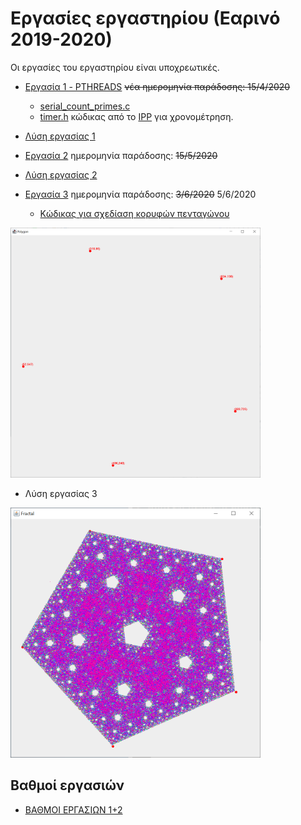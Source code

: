 # Εργασίες εργαστηρίου (Εαρινό 2019-2020)

Οι εργασίες του εργαστηρίου είναι υποχρεωτικές.


* [Εργασία 1 - PTHREADS](./assignment1/20200224_assignment1.pdf) ~~νέα ημερομηνία παράδοσης: 15/4/2020~~
  * [serial_count_primes.c](./assignment1/serial_count_primes.c)
  * [timer.h](./assignment1/timer.h) κώδικας από το [IPP](https://www.cs.usfca.edu/~peter/ipp/) για χρονομέτρηση.
* [Λύση εργασίας 1](./assignment1_sol/README.md) 

* [Εργασία 2](./assignment2/20200424_assignment2.pdf) ημερομηνία παράδοσης: ~~15/5/2020~~
* [Λύση εργασίας 2](./assignment2_sol/README.md)

* [Εργασία 3](./assignment3/20200521_assignment3.pdf)  ημερομηνία παράδοσης: ~~3/6/2020~~ 5/6/2020
  * [Κώδικας για σχεδίαση κορυφών πενταγώνου](./assignment3_sol/Polygon.java)
    
<img src="./assignment3_sol/Polygon.PNG" alt="polygon"	title="polygon" width="400" height="400" />  
  
  * Λύση εργασίας 3

<img src="./assignment3_sol/fractal.PNG" alt="fractal"	title="fractal" width="400" height="400" />

## Βαθμοί εργασιών

* [ΒΑΘΜΟΙ ΕΡΓΑΣΙΩΝ 1+2](./ΕΡΓΑΣΙΕΣ%202019-2020.pdf)
  
